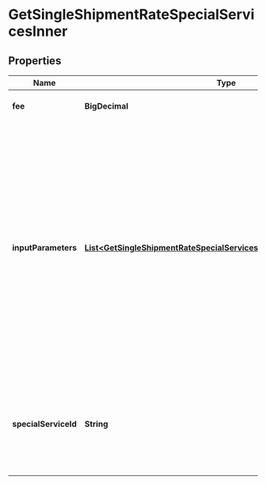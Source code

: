 

# GetSingleShipmentRateSpecialServicesInner


## Properties

| Name | Type | Description | Notes |
|------------ | ------------- | ------------- | -------------|
|**fee** | **BigDecimal** | The amount of the specialSevice. |  [optional] |
|**inputParameters** | [**List&lt;GetSingleShipmentRateSpecialServicesInnerInputParametersInner&gt;**](GetSingleShipmentRateSpecialServicesInnerInputParametersInner.md) | &gt;-The parameters to set for the special service, such as an insurance value or a receipt-number format. This is required if the specialservice requires input parameters. If a special service does not require input parameters, you can either leave out the array or pass an empty array. |  [optional] |
|**specialServiceId** | **String** | A unique identifier associated to the Special Service , which depends on the carrier based service. |  [optional] |



